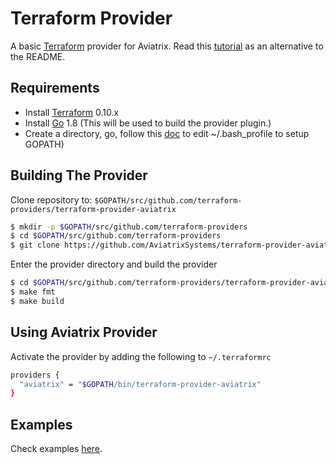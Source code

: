 Terraform Provider
==================
A basic [Terraform](http://terraform.io) provider for Aviatrix. Read this [tutorial](https://docs.aviatrix.com/HowTos/tf_aviatrix_howto.html) as an alternative to the README. 

Requirements
------------

-	Install [Terraform](https://www.terraform.io/downloads.html) 0.10.x
-	Install [Go](https://golang.org/doc/install) 1.8 (This will be used to build the provider plugin.) 
-	Create a directory, go, follow this [doc](https://github.com/golang/go/wiki/SettingGOPATH) to edit ~/.bash_profile to setup GOPATH)

Building The Provider
---------------------

Clone repository to: `$GOPATH/src/github.com/terraform-providers/terraform-provider-aviatrix`

```sh
$ mkdir -p $GOPATH/src/github.com/terraform-providers 
$ cd $GOPATH/src/github.com/terraform-providers
$ git clone https://github.com/AviatrixSystems/terraform-provider-aviatrix
```

Enter the provider directory and build the provider

```sh
$ cd $GOPATH/src/github.com/terraform-providers/terraform-provider-aviatrix
$ make fmt
$ make build
```

Using Aviatrix Provider
-----------------------

Activate the provider by adding the following to `~/.terraformrc`
```sh
providers {
  "aviatrix" = "$GOPATH/bin/terraform-provider-aviatrix"
}
```
Examples
--------
Check examples [here](http://docs.aviatrix.com/HowTos/aviatrix_terraform.html).
